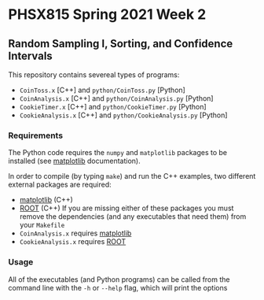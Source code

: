 # PHSX815 Spring 2021 Week 2

## Random Sampling I, Sorting, and Confidence Intervals

This repository contains severeal types of programs:

- `CoinToss.x` [C++] and `python/CoinToss.py` [Python]
- `CoinAnalysis.x` [C++] and `python/CoinAnalysis.py` [Python]
- `CookieTimer.x` [C++] and `python/CookieTimer.py` [Python]
- `CookieAnalysis.x` [C++] and `python/CookieAnalysis.py` [Python]

### Requirements

The Python code requires the `numpy` and `matplotlib` packages to be
installed (see [matplotlib](https://matplotlib.org/) documentation).

In order to compile (by typing `make`) and run the C++ examples, two
different external packages are required:
- [matplotlib](https://matplotlib-cpp.readthedocs.io/en/latest/
) (C++)
- [ROOT](https://root.cern/) (C++)
If you are missing either of these packages you must remove the
dependencies (and any executables that need them) from your `Makefile`
- `CoinAnalysis.x` requires [matplotlib](https://matplotlib-cpp.readthedocs.io/en/latest/
)
- `CookieAnalysis.x` requires [ROOT](https://root.cern/)

### Usage

All of the executables (and Python programs) can be called from the
command line with the `-h` or `--help` flag, which will print the options

